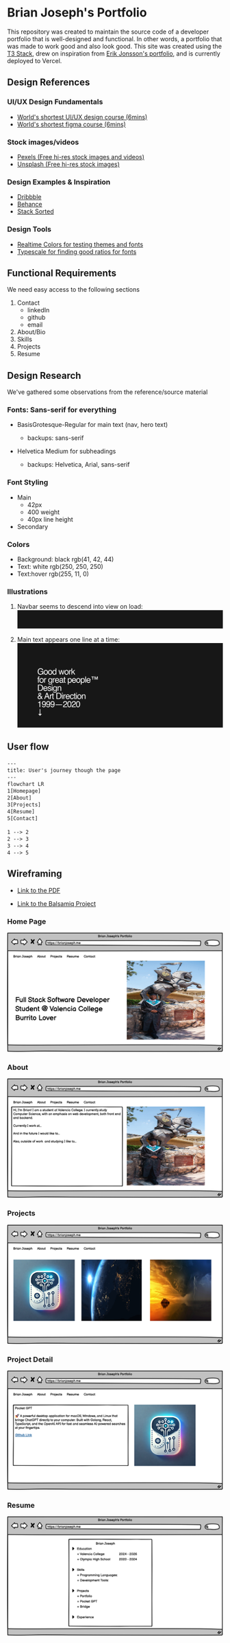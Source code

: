 <!-- Markdown cheat sheet for reference:
https://github.com/adam-p/markdown-here/wiki/markdown-cheatsheet -->

# Brian Joseph's Portfolio
This repository was created to maintain the source code of a developer portfolio that is well-designed and functional. In other words, a portfolio that was made to work good and also look good. This site was created using the [T3 Stack](https://create.t3.gg/), drew on inspiration from [Erik Jonsson's portfolio](https://erikjonsson.se/), and is currently deployed to Vercel.


## Design References
### UI/UX Design Fundamentals
- [World's shortest UI/UX design course (6mins)](https://www.youtube.com/watch?v=wIuVvCuiJhU)
- [World's shortest figma course (6mins)](https://www.youtube.com/watch?v=1pW_sk-2y40)

### Stock images/videos
- [Pexels (Free hi-res stock images and videos)](https://www.pexels.com/)
- [Unsplash (Free hi-res stock images)](https://unsplash.com/)

### Design Examples & Inspiration
- [Dribbble](https://dribbble.com/)
- [Behance](https://www.behance.net/)
- [Stack Sorted](https://stacksorted.com/)

### Design Tools
- [Realtime Colors for testing themes and fonts](https://www.realtimecolors.com/)
- [Typescale for finding good ratios for fonts](https://typescale.com/)
  
  
## Functional Requirements
We need easy access to the following sections

1. Contact
   - linkedIn
   - github
   - email
2. About/Bio
3. Skills
4. Projects
5. Resume


## Design Research 
We've gathered some observations from the reference/source material

### Fonts: Sans-serif for everything
  - BasisGrotesque-Regular for main text (nav, hero text)
    - backups: sans-serif

  - Helvetica Medium for subheadings
    - backups: Helvetica, Arial, sans-serif

### Font Styling
- Main
  - 42px
  - 400 weight 
  - 40px line height
- Secondary
  

### Colors
- Background: black rgb(41, 42, 44)
- Text: white rgb(250, 250, 250)
- Text:hover rgb(255, 11, 0)

### Illustrations

1. Navbar seems to descend into view on load:
![navbar](assets/images/erik-jonsson-navbar-animation.gif)

1. Main text appears one line at a time:
![Main text](assets/images/erik-jonsson-main-animation.gif)



## User flow

```mermaid
---
title: User's journey though the page
---
flowchart LR
1[Homepage]
2[About]
3[Projects]
4[Resume]
5[Contact]

1 --> 2
2 --> 3
3 --> 4
4 --> 5
```

## Wireframing
- [Link to the PDF](assets/wireframe/brian-joseph-portfolio-wireframe.pdf)

- [Link to the Balsamiq Project](assets/wireframe/brian-joseph-portfolio-wireframe.bmpr)

### Home Page
![home](assets/wireframe/pngs/home.png)
### About
![home](assets/wireframe/pngs/about.png)
### Projects
![home](assets/wireframe/pngs/project.png)
### Project Detail
![home](assets/wireframe/pngs/project-detail.png)
### Resume
![home](assets/wireframe/pngs/resume.png)